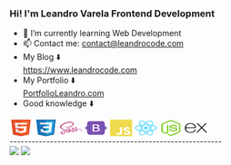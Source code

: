 ### Hi! I'm Leandro Varela Frontend Development

- 🌱 I’m currently learning Web Development
- 📫 Contact me: contact@leandrocode.com
- My Blog ⬇️ <div><a href="https://www.leandrocode.com/" target="_black">https://www.leandrocode.com</a></div>
- My Portfolio ⬇️<div><a href="https://portfolioleandro.netlify.app/" target="_black">PortfolioLeandro.com</a></div>
- Good knowledge ⬇️
<div>
  <img align="center" alt="le-HTML" height="30" width="40" src="https://raw.githubusercontent.com/devicons/devicon/master/icons/html5/html5-original.svg">
  <img align="center" alt="le-CSS" height="30" width="40" src="https://raw.githubusercontent.com/devicons/devicon/master/icons/css3/css3-original.svg">
  <img align="center" alt="le-React" height="30" width="40" src="https://raw.githubusercontent.com/devicons/devicon/master/icons/sass/sass-original.svg">
  <img align="center" alt="le-React" height="30" width="40" src="https://raw.githubusercontent.com/devicons/devicon/master/icons/bootstrap/bootstrap-plain.svg">
  <img align="center" alt="le-Js" height="30" width="40" src="https://raw.githubusercontent.com/devicons/devicon/master/icons/javascript/javascript-plain.svg">
  <img align="center" alt="le-React" height="30" width="40" src="https://raw.githubusercontent.com/devicons/devicon/master/icons/react/react-original.svg">
  <img align="center" alt="le-React" height="30" width="40" src="https://raw.githubusercontent.com/devicons/devicon/master/icons/nodejs/nodejs-plain.svg">
  <img align="center" alt="le-React" height="30" width="40" src="https://raw.githubusercontent.com/devicons/devicon/master/icons/express/express-original.svg">
</div>
----------------------------------------------------------
<div>
  <a href="https://www.linkedin.com/in/yesid-leandro-varela-vargas-7aa636219/" target="_blank"><img src="https://img.shields.io/badge/-LinkedIn-%230077B5?style=for-the-badge&logo=linkedin&logoColor=white" target="_blank"></a> 
  <a href="https://www.instagram.com/codigoconleandro/" target="_blank"><img src="https://img.shields.io/badge/-Instagram-%23E4405F?style=for-the-badge&logo=instagram&logoColor=white" target="_blank"></a>
</div>




